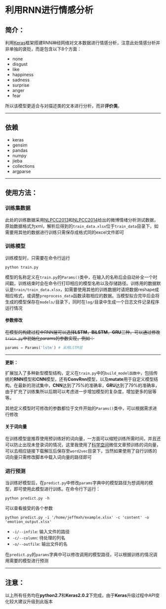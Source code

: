 # 利用RNN进行情感分析

## 简介：

利用[Keras](https://keras.io/)框架搭建RNN神经网络对文本数据进行情感分析，注意此处情感分析并非单独的褒贬，而是包含以下8个方面：
+ none
+ disgust
+ like
+ happiness
+ sadness
+ surprise
+ anger
+ fear

所以该模型更适合与对描述类的文本进行分析，而非**评价类**。

***

## 依赖

+ keras
+ gensim
+ pandas
+ numpy
+ jieba
+ collections
+ argparse

***

## 使用方法：

### 训练集数据

此处的训练数据采用[NLPCC2013](http://tcci.ccf.org.cn/conference/2013/pages/page04_tdata.html)和[NLPCC2014](http://tcci.ccf.org.cn/conference/2014/pages/page04_sam.html)给出的微博情绪分析测试数据，原始数据格式为xml，解析后得到的``train_data.xlsx``位于``train_data``目录下，如需要用其他的数据进行训练只需保存成格式同的excel文件即可

### 训练模型

训练模型时，只需要在命令行运行
```
python train.py
```
模型的名称定义在``train.py``的``Params()``类中，在输入的名称后会自动补全一个时间戳，训练结束时会在命令行打印相应的模型名称以及存储路径。训练用的数据默认是``train/train_data.xlsx``，如需要使用其他的训练数据时请把数据reshape成相应格式，或调整``preprocess_data``函数读取相应的数据。当模型拟合完毕后会将生成的模型保存在``models/``目录下，同时在``log/``目录中生成一个日志文件记录程序运行情况

#### 参数修改

~~在模型的构建过程中RNN层可以选择**LSTM**，**BiLSTM**，**GRU**三种，可以通过修改``train.py``中初始化params的参数实现，例如：~~
```python
params = Params('lstm') # 采用LSTM层
```

***

**更新：**

扩展加入了多种新型模型结构，定义在``train.py``中的``build_model函数中``，包括传统的**RNN**模型和**CNN**模型，还有**ConvRnn**模型，以及**mutate**用于自定义模型结构。在最新的测试集中，**CNN**达到了75%的准确率，**GRU**达到了79%的准确率，由于扩充了训练集所以后期可以考虑进一步增加模型的复杂度，增加更多的层等等。

其他定义模型时可修改的参数都位于文件开始的``Params()``类中，可以根据需求进行修改

#### 关于词向量

在训练模型是推荐使用预训练好的词向量，一方面可以缩短训练所需时间，并且还可以防止出现未登录词的情况，这里我使用了[科学空间](http://spaces.ac.cn/archives/4304/)微信文章预训练的词向量，可以去相应链接下载解压后保存至``word2vec``目录下，当然如果使用了自行训练的词向量只需修改脚本中载入词向量的路径即可

### 进行预测

当训练好模型后，在``predict.py``中修改``params``字典中的模型路径为想调用的模型，即可使用此模型进行训练。在命令行下运行：

```
python predict.py -h
```
可以查看接受的各个参数
```
python predict.py -i '/home/jeffmxh/example.xlsx' -c 'content' -o 'emotion_output.xlsx'
```
+ ``-i/--infile``: 输入文件的路径
+ ``-c/--column``: 待处理的列名
+ ``-o/--outfile``: 输出文件的名

在``predict.py``的``params``字典中可以修改调用的模型路径，可以根据训练的情况调用需要的模型进行预测

***

## 注意：

以上所有任务均在**python2.7**和**Keras2.0.2**下完成，由于**Keras**升级过程中API变化较大建议升级到此版本
